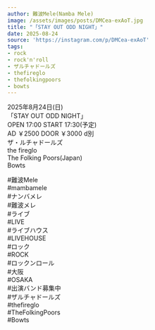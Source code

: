```yaml
---
author: 難波Mele(Namba Mele)
image: /assets/images/posts/DMCea-exAoT.jpg
title: "「STAY OUT ODD NIGHT」"
date: 2025-08-24
source: 'https://instagram.com/p/DMCea-exAoT'
tags:
- rock
- rock'n'roll
- ザルチャドールズ
- thefireglo
- thefolkingpoors
- bowts
---
```

2025年8月24日(日)<br>
「STAY OUT ODD NIGHT」<br>
OPEN 17:00 START 17:30(予定)<br>
AD ￥2500 DOOR ￥3000 d別<br>
ザ・ルチャドールズ<br>
the fireglo<br>
The Folking Poors(Japan)<br>
Bowts

#難波Mele<br>
#mambamele<br>
#ナンバメレ<br>
#難波メレ<br>
#ライブ<br>
#LIVE<br>
#ライブハウス<br>
#LIVEHOUSE<br>
#ロック<br>
#ROCK<br>
#ロックンロール<br>
#大阪<br>
#OSAKA<br>
#出演バンド募集中<br>
#ザルチャドールズ<br>
#thefireglo<br>
#TheFolkingPoors<br>
#Bowts